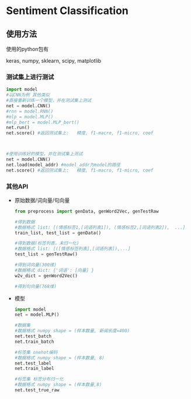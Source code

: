 # Sentiment Classification

## 使用方法

使用的python包有

keras, numpy, sklearn, scipy, matplotlib

### 测试集上进行测试

```python
import model
#以CNN为例 其他类似
#直接重新训练一个模型，并在测试集上测试
net = model.CNN()
#rnn = model.RNN()
#mlp = model.MLP()
#mlp_bert = model.MLP_bert()
net.run() 
net.score() #返回测试集上:   精度, f1-macro, f1-micro, coef



#使用训练好的模型，并在测试集上测试
net = model.CNN()
net.load(model_addr) #model_addr为model的路径
net.score() #返回测试集上:   精度, f1-macro, f1-micro, coef
```

### 其他API

* 原始数据/词向量/句向量

    ```python
    from preprocess import genData, genWord2Vec, genTestRaw
    
    #得到数据
    #数据格式 list: [(情感标签1,[词语列表1]), (情感标签2,[词语列表2]),  ...]
    train_list, test_list = genData()
    
    #得到数据(标签列表，未归一化)
    #数据格式 list: [([情感标签列表],[词语列表]),...]
    test_list = genTestRaw()
    
    #得到词向量(300维)
    #数据格式 dict: {'词语': [向量] }
    w2v_dict = genWord2Vec()
    
    #得到句向量(768维)
    
    ```

* 模型

    ```python
    import model
    net = model.MLP()
    
    #数据集
    #数据格式 numpy shape = (样本数量, 新闻长度=400)
    net.test_batch
    net.train_batch
    
    #标签集 onehot编码
    #数据格式 numpy shape = (样本数量, 8)
    net.test_label
    net.train_label
    
    #标签集 标签分布归一化
    #数据格式 numpy shape = (样本数量,8)
    net.test_true_raw
    ```

